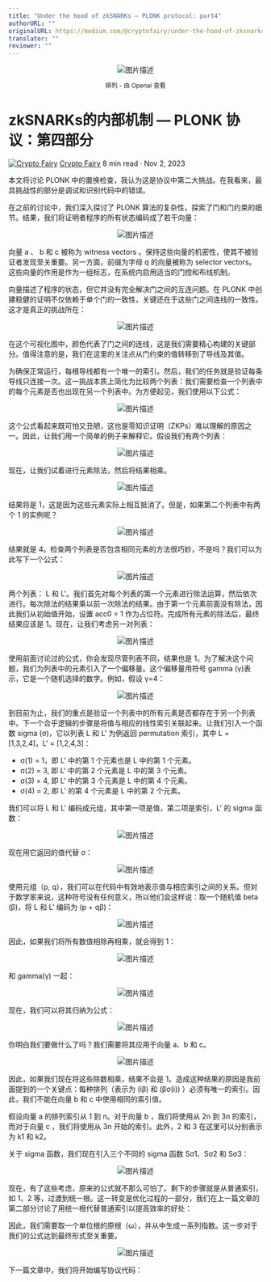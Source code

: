 ```yaml
---
title: "Under the hood of zkSNARKs — PLONK protocol: part4"
authorURL: ""
originalURL: https://medium.com/@cryptofairy/under-the-hood-of-zksnarks-plonk-protocol-part4-5e74bddebedb
translator: ""
reviewer: ""
---
```



<div align="center">
  <img src="./1_COFAGFtqPefAlN3Q3yklwQ.webp" alt="图片描述">
  <p style="font-size: 12px">排列 - 由 Openai 查看</p>
</div>

<!-- more -->

# zkSNARKs的内部机制 — PLONK 协议：第四部分

[![Crypto Fairy](./1_nrbTgZM_zY_Isf4qDqpfjA.png)](https://medium.com/@cryptofairy) [Crypto Fairy](https://medium.com/@cryptofairy)
8 min read · Nov 2, 2023

本文将讨论 PLONK 中的置换检查，我认为这是协议中第二大挑战。在我看来，最具挑战性的部分是调试和识别代码中的错误。


在之前的讨论中，我们深入探讨了 PLONK 算法的复杂性，探索了门和门约束的细节。结果，我们将证明者程序的所有状态编码成了若干向量：


<div align="center">
  <img src="./1_EcFks1f8tmlvsVCZTyddLQ.webp" alt="图片描述">
</div>


向量 a 、 b 和 c 被称为 witness vectors 。保持这些向量的机密性，使其不被验证者发现至关重要。另一方面，前缀为字母 q 的向量被称为 selector vectors。这些向量的作用是作为一组标志，在系统内启用适当的门控和布线机制。


向量描述了程序的状态，但它并没有完全解决门之间的互连问题。在 PLONK 中创建稳健的证明不仅依赖于单个门的一致性，关键还在于这些门之间连线的一致性。这才是真正的挑战所在：


<div align="center">
  <img src="./1_lK8zKlF2fTSVDgyLq5Pi6w.webp" alt="图片描述">
</div>


在这个可视化图中，颜色代表了门之间的连线，这是我们需要精心构建的关键部分。值得注意的是，我们在这里的关注点从门约束的值转移到了导线及其值。

为确保正常运行，每根导线都有一个唯一的索引。然后，我们的任务就是验证每条导线只连接一次。这一挑战本质上简化为比较两个列表：我们需要检查一个列表中的每个元素是否也出现在另一个列表中。为方便起见，我们使用以下公式：


<div align="center">
  <img src="./1_p03Jnl2jNJsWqNieiPncfQ.webp" alt="图片描述">
</div>


这个公式看起来既可怕又丑陋，这也是零知识证明（ZKPs）难以理解的原因之一。因此，让我们用一个简单的例子来解释它。假设我们有两个列表：



<div align="center">
  <img src="./1_gPL_OiKzd89JEE4NCrvpaA.webp" alt="图片描述">
</div>

现在，让我们试着进行元素除法，然后将结果相乘。


<div align="center">
  <img src="./1_tn9v5CEIjjBvrTlSX-V73A.webp" alt="图片描述">
</div>

结果将是 1，这是因为这些元素实际上相互抵消了。但是，如果第二个列表中有两个 1 的实例呢？


<div align="center">
  <img src="./1_NTIz05S7_mzHDtJ-lCXhzA.webp" alt="图片描述">
</div>

结果就是 4。检查两个列表是否包含相同元素的方法很巧妙，不是吗？我们可以为此写下一个公式：


<div align="center">
  <img src="./1_z1H0CC119o7lbhON-2s1Gw.webp" alt="图片描述">
</div>


两个列表： L 和 L'。我们首先对每个列表的第一个元素进行除法运算，然后依次进行。每次除法的结果乘以前一次除法的结果。由于第一个元素前面没有除法，因此我们从初始值开始，设置 acc0 = 1 作为占位符。完成所有元素的除法后，最终结果应该是 1。现在，让我们考虑另一对列表：


<div align="center">
  <img src="./1_UBncgS68pUHv0_eymNXyZg.webp" alt="图片描述">
</div>


使用前面讨论过的公式，你会发现尽管列表不同，结果也是 1。为了解决这个问题，我们为列表中的元素引入了一个偏移量。这个偏移量用符号 gamma (γ)表示，它是一个随机选择的数字。例如，假设 γ=4：

<div align="center">
  <img src="./1_Jw6cnjg5cU80T1fRpGtd6Q.webp" alt="图片描述">
</div>

到目前为止，我们的重点是验证一个列表中的所有元素是否都存在于另一个列表中。下一个合乎逻辑的步骤是将值与相应的线性索引关联起来。让我们引入一个函数 sigma (σ)，它以列表 L 和 L' 为例返回 permutation 索引，其中 L = [1,3,2,4]，L' = [1,2,4,3]：

-   σ(1) = 1，即 L' 中的第 1 个元素也是 L 中的第 1 个元素。
-   σ(2) = 3, 即 L' 中的第 2 个元素是 L 中的第 3 个元素。
-   σ(3) = 4, 即 L' 中的第 3 个元素是 L 中的第 4 个元素。
-   σ(4) = 2, 即 L' 的第 4 个元素是 L 中的第 2 个元素。

我们可以将 L 和 L' 编码成元组，其中第一项是值，第二项是索引，L' 的 sigma 函数：


<div align="center">
  <img src="./1_8Eo3_dqNPW5OruIxPG-edA.webp" alt="图片描述">
</div>

现在用它返回的值代替 σ：


<div align="center">
  <img src="./1_kLbtZyPc8gjgrzrvRuWncQ.webp" alt="图片描述">
</div>

使用元组（p, q），我们可以在代码中有效地表示值与相应索引之间的关系。但对于数学家来说，这种符号没有任何意义，所以他们会这样说：取一个随机值 beta (β)，将 L 和 L' 编码为 (p + qβ)：


<div align="center">
  <img src="./1_SLMUrKKAP1fwAFluTMroow.webp" alt="图片描述">
</div>

因此，如果我们将所有数值相除再相乘，就会得到 1：


<div align="center">
  <img src="./1_p-yrU9Zr0AmmHzaav385Vg.webp" alt="图片描述">
</div>

和 gamma(γ) 一起：


<div align="center">
  <img src="./1_O8Eb6GP8M_GNnzEaItXdZw.webp" alt="图片描述">
</div>


现在，我们可以将其归纳为公式：


<div align="center">
  <img src="./1_0hZ2m1GH0_AYfktWRyxJoA.webp" alt="图片描述">
</div>


你明白我们要做什么了吗？我们需要将其应用于向量 a、b 和 c。


<div align="center">
  <img src="./1_NGNOsTIR82po28t3qdGOZQ.webp" alt="图片描述">
</div>

因此，如果我们现在将这些除数相乘，结果不会是 1。造成这种结果的原因是我前面提到的一个关键点：每种排列（表示为 (iβ) 和 (βσ(i)) ）必须有唯一的索引。因此，我们不能在向量 b 和 c 中使用相同的索引值。


假设向量 a 的排列索引从 1 到 n。对于向量 b ，我们将使用从 2n 到 3n 的索引，而对于向量 c ，我们将使用从 3n 开始的索引。此外，2 和 3 在这里可以分别表示为 k1 和 k2。

关于 sigma 函数，我们现在引入三个不同的 sigma 函数 Sσ1、Sσ2 和 Sσ3：


<div align="center">
  <img src="./1_XMpDwxB8uO0suZE1I4Yq3w.webp" alt="图片描述">
</div>

现在，有了这些考虑，原来的公式就不那么可怕了。剩下的步骤就是从普通索引，如 1、2 等，过渡到统一根。这一转变是优化过程的一部分，我们在上一篇文章的第二部分讨论了用统一根代替普通索引以提高效率的好处：


因此，我们需要取一个单位根的原根（ω），并从中生成一系列指数。这一步对于我们的公式达到最终形式至关重要。


<div align="center">
  <img src="./1_v_IoQgujlyq8UUfbcQsqSQ.webp" alt="图片描述">
</div>


下一篇文章中，我们将开始编写协议代码：